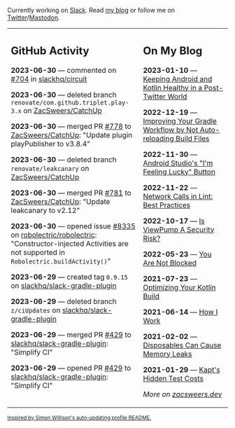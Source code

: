 Currently working on [Slack](https://slack.com/). Read [my blog](https://zacsweers.dev/) or follow me on [Twitter](https://twitter.com/ZacSweers)/[Mastodon](https://hachyderm.io/@ZacSweers).

<table><tr><td valign="top" width="60%">

## GitHub Activity
<!-- githubActivity starts -->
**2023-06-30** — commented on [#704](https://github.com/slackhq/circuit/pull/704#issuecomment-1614934130) in [slackhq/circuit](https://github.com/slackhq/circuit)

**2023-06-30** — deleted branch `renovate/com.github.triplet.play-3.x` on [ZacSweers/CatchUp](https://github.com/ZacSweers/CatchUp)

**2023-06-30** — merged PR [#778](https://github.com/ZacSweers/CatchUp/pull/778) to [ZacSweers/CatchUp](https://github.com/ZacSweers/CatchUp): "Update plugin playPublisher to v3.8.4"

**2023-06-30** — deleted branch `renovate/leakcanary` on [ZacSweers/CatchUp](https://github.com/ZacSweers/CatchUp)

**2023-06-30** — merged PR [#781](https://github.com/ZacSweers/CatchUp/pull/781) to [ZacSweers/CatchUp](https://github.com/ZacSweers/CatchUp): "Update leakcanary to v2.12"

**2023-06-30** — opened issue [#8335](https://github.com/robolectric/robolectric/issues/8335) on [robolectric/robolectric](https://github.com/robolectric/robolectric): "Constructor-injected Activities are not supported in `Robolectric.buildActivity()`"

**2023-06-29** — created tag `0.9.15` on [slackhq/slack-gradle-plugin](https://github.com/slackhq/slack-gradle-plugin)

**2023-06-29** — deleted branch `z/ciUpdates` on [slackhq/slack-gradle-plugin](https://github.com/slackhq/slack-gradle-plugin)

**2023-06-29** — merged PR [#429](https://github.com/slackhq/slack-gradle-plugin/pull/429) to [slackhq/slack-gradle-plugin](https://github.com/slackhq/slack-gradle-plugin): "Simplify CI"

**2023-06-29** — opened PR [#429](https://github.com/slackhq/slack-gradle-plugin/pull/429) to [slackhq/slack-gradle-plugin](https://github.com/slackhq/slack-gradle-plugin): "Simplify CI"
<!-- githubActivity ends -->
</td><td valign="top" width="40%">

## On My Blog
<!-- blog starts -->
**2023-01-10** — [Keeping Android and Kotlin Healthy in a Post-Twitter World](https://www.zacsweers.dev/keeping-android-healthy/)

**2022-12-19** — [Improving Your Gradle Workflow by Not Auto-reloading Build Files](https://www.zacsweers.dev/improving-your-workflow-by-not-auto-reloading-build-files/)

**2022-11-30** — [Android Studio's "I'm Feeling Lucky" Button](https://www.zacsweers.dev/android-studios-im-feeling-lucky-button/)

**2022-11-22** — [Network Calls in Lint: Best Practices](https://www.zacsweers.dev/network-calls-in-lint-best-practices/)

**2022-10-17** — [Is ViewPump A Security Risk?](https://www.zacsweers.dev/is-viewpump-a-security-risk/)

**2022-05-23** — [You Are Not Blocked](https://www.zacsweers.dev/you-are-not-blocked/)

**2021-07-23** — [Optimizing Your Kotlin Build](https://www.zacsweers.dev/optimizing-your-kotlin-build/)

**2021-06-14** — [How I Work](https://www.zacsweers.dev/how-i-work/)

**2021-02-02** — [Disposables Can Cause Memory Leaks](https://www.zacsweers.dev/disposables-can-cause-memory-leaks/)

**2021-01-29** — [Kapt's Hidden Test Costs](https://www.zacsweers.dev/kapts-hidden-test-costs/)
<!-- blog ends -->
_More on [zacsweers.dev](https://zacsweers.dev/)_
</td></tr></table>

<sub><a href="https://simonwillison.net/2020/Jul/10/self-updating-profile-readme/">Inspired by Simon Willison's auto-updating profile README.</a></sub>